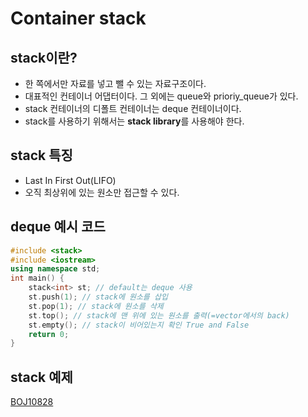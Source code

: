 Container stack
==============
## stack이란?
- 한 쪽에서만 자료를 넣고 뺄 수 있는 자료구조이다.
- 대표적인 컨테이너 어댑터이다. 그 외에는 queue와 prioriy_queue가 있다.
- stack 컨테이너의 디폴트 컨테이너는 deque 컨테이너이다.
- stack를 사용하기 위해서는 **stack library**를 사용해야 한다.
## stack 특징
- Last In First Out(LIFO)
- 오직 최상위에 있는 원소만 접근할 수 있다.
## deque 예시 코드
~~~cpp
#include <stack>
#include <iostream>
using namespace std;
int main() {
    stack<int> st; // default는 deque 사용
    st.push(1); // stack에 원소를 삽입
    st.pop(1); // stack에 원소를 삭제
    st.top(); // stack에 맨 위에 있는 원소를 출력(=vector에서의 back)
    st.empty(); // stack이 비어있는지 확인 True and False
    return 0;
}
~~~
## stack 예제
[BOJ10828](https://github.com/kkoon9/algorithm/blob/master/BOJ10828.cpp)
